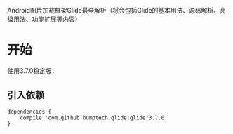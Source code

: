 Android图片加载框架Glide最全解析（将会包括Glide的基本用法、源码解析、高级用法、功能扩展等内容）

# 开始

使用3.7.0稳定版，

## 引入依赖

```
dependencies {
    compile 'com.github.bumptech.glide:glide:3.7.0'
}
```

